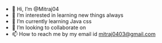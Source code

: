 - 👋 Hi, I’m @Mitraj04
- 👀 I’m interested in learning new things always 
- 🌱 I’m currently learning Java css
- 💞️ I’m looking to collaborate on
- 📫 How to reach me by my email id
 mitraj0403@gmail.com

<!---
Mitraj04/Mitraj04 is a ✨ special ✨ repository because its `README.md` (this file) appears on your GitHub profile.
You can click the Preview link to take a look at your changes.
--->
